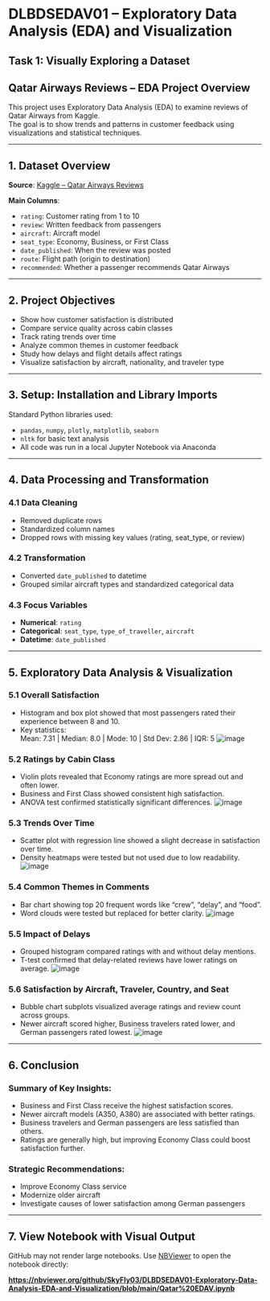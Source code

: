 # DLBDSEDAV01 – Exploratory Data Analysis (EDA) and Visualization  
## Task 1: Visually Exploring a Dataset  

## Qatar Airways Reviews – EDA Project Overview

This project uses Exploratory Data Analysis (EDA) to examine reviews of Qatar Airways from Kaggle.  
The goal is to show trends and patterns in customer feedback using visualizations and statistical techniques.

---

## 1. Dataset Overview

**Source**: [Kaggle – Qatar Airways Reviews](https://www.kaggle.com/datasets/pranaybshah/qatar-airways-reviews)  
    
**Main Columns**:
- `rating`: Customer rating from 1 to 10  
- `review`: Written feedback from passengers  
- `aircraft`: Aircraft model  
- `seat_type`: Economy, Business, or First Class  
- `date_published`: When the review was posted  
- `route`: Flight path (origin to destination)  
- `recommended`: Whether a passenger recommends Qatar Airways

---

## 2. Project Objectives

- Show how customer satisfaction is distributed  
- Compare service quality across cabin classes  
- Track rating trends over time  
- Analyze common themes in customer feedback  
- Study how delays and flight details affect ratings  
- Visualize satisfaction by aircraft, nationality, and traveler type

---

## 3. Setup: Installation and Library Imports

Standard Python libraries used:
- `pandas`, `numpy`, `plotly`, `matplotlib`, `seaborn`  
- `nltk` for basic text analysis  
- All code was run in a local Jupyter Notebook via Anaconda

---

## 4. Data Processing and Transformation

### 4.1 Data Cleaning
- Removed duplicate rows  
- Standardized column names  
- Dropped rows with missing key values (rating, seat_type, or review)

### 4.2 Transformation
- Converted `date_published` to datetime  
- Grouped similar aircraft types and standardized categorical data

### 4.3 Focus Variables
- **Numerical**: `rating`  
- **Categorical**: `seat_type`, `type_of_traveller`, `aircraft`  
- **Datetime**: `date_published`

---

## 5. Exploratory Data Analysis & Visualization

### 5.1 Overall Satisfaction
- Histogram and box plot showed that most passengers rated their experience between 8 and 10.
- Key statistics:  
  Mean: 7.31 | Median: 8.0 | Mode: 10 | Std Dev: 2.86 | IQR: 5
  ![image](https://github.com/user-attachments/assets/74614b5c-0b56-4562-8027-d77f968f1be9)

### 5.2 Ratings by Cabin Class
- Violin plots revealed that Economy ratings are more spread out and often lower.
- Business and First Class showed consistent high satisfaction.
- ANOVA test confirmed statistically significant differences.
![image](https://github.com/user-attachments/assets/9fa8d244-4857-4e12-bf7d-0b1a867312fd)

### 5.3 Trends Over Time
- Scatter plot with regression line showed a slight decrease in satisfaction over time.
- Density heatmaps were tested but not used due to low readability.
![image](https://github.com/user-attachments/assets/5a783167-2d99-462d-8db6-d4c705b2b026)

### 5.4 Common Themes in Comments
- Bar chart showing top 20 frequent words like “crew”, “delay”, and “food”.
- Word clouds were tested but replaced for better clarity.
![image](https://github.com/user-attachments/assets/05d06102-5169-471b-94fb-520ca59896c5)

### 5.5 Impact of Delays
- Grouped histogram compared ratings with and without delay mentions.
- T-test confirmed that delay-related reviews have lower ratings on average.
![image](https://github.com/user-attachments/assets/e32a42b1-f518-444c-897e-0a9f0b71add6)

### 5.6 Satisfaction by Aircraft, Traveler, Country, and Seat
- Bubble chart subplots visualized average ratings and review count across groups.
- Newer aircraft scored higher, Business travelers rated lower, and German passengers rated lowest.
![image](https://github.com/user-attachments/assets/407e829e-4aee-4f5a-aa2d-4e1c5a3f0f13)

---

## 6. Conclusion

### Summary of Key Insights:
- Business and First Class receive the highest satisfaction scores.
- Newer aircraft models (A350, A380) are associated with better ratings.
- Business travelers and German passengers are less satisfied than others.
- Ratings are generally high, but improving Economy Class could boost satisfaction further.

### Strategic Recommendations:
- Improve Economy Class service  
- Modernize older aircraft  
- Investigate causes of lower satisfaction among German passengers  

---

## 7. View Notebook with Visual Output

GitHub may not render large notebooks. Use [NBViewer](https://nbviewer.org) to open the notebook directly:

**https://nbviewer.org/github/SkyFly03/DLBDSEDAV01-Exploratory-Data-Analysis-EDA-and-Visualization/blob/main/Qatar%20EDAV.ipynb**  

